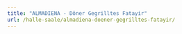 ```yaml
---
title: "ALMADIENA - Döner Gegrilltes Fatayir"
url: /halle-saale/almadiena-doener-gegrilltes-fatayir/
---
```

